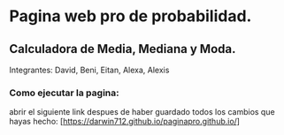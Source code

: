 # Pagina web pro de probabilidad.
## Calculadora de Media, Mediana y Moda.
Integrantes: David, Beni, Eitan, Alexa, Alexis

### Como ejecutar la pagina:
abrir el siguiente link despues de haber guardado todos los cambios que hayas hecho: [https://darwin712.github.io/paginapro.github.io/]

